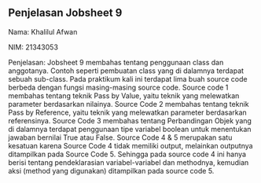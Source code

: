 ## Penjelasan Jobsheet 9

Nama: Khalilul Afwan

NIM: 21343053

Penjelasan: Jobsheet 9 membahas tentang penggunaan class dan anggotanya. Contoh seperti pembuatan class yang di dalamnya terdapat sebuah sub-class. Pada praktikum kali ini terdapat lima buah source code berbeda dengan fungsi masing-masing source code. Source code 1 membahas tentang teknik Pass by Value, yaitu teknik yang melewatkan parameter berdasarkan nilainya. Source Code 2 membahas tentang teknik Pass by Reference, yaitu teknik yang melewatkan parameter berdasarkan referensinya. Source Code 3 membahas tentang Perbandingan Objek yang di dalamnya terdapat penggunaan tipe variabel boolean untuk menentukan jawaban bernilai True atau False. Source Code 4 & 5 merupakan satu kesatuan karena Source Code 4 tidak memiliki output, melainkan outputnya ditampilkan pada Source Code 5. Sehingga pada source code 4 ini hanya berisi tentang pendeklarasian variabel-variabel dan methodnya, kemudian aksi (method yang digunakan) ditampilkan pada source code 5.
